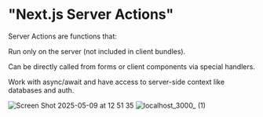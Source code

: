 # "Next.js Server Actions"

Server Actions are functions that:

Run only on the server (not included in client bundles).

Can be directly called from forms or client components via special handlers.

Work with async/await and have access to server-side context like databases and auth.

![Screen Shot 2025-05-09 at 12 51 35](https://github.com/user-attachments/assets/f519f446-a9be-4aed-8d83-9c34a98befb0)
![localhost_3000_ (1)](https://github.com/user-attachments/assets/1f6a1fd3-8bdc-4ab5-8b65-84d4c074453d)

